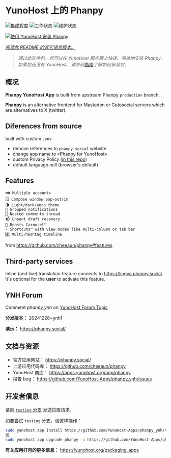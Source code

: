 <!--
注意：此 README 由 <https://github.com/YunoHost/apps/tree/master/tools/readme_generator> 自动生成
请勿手动编辑。
-->

# YunoHost 上的 Phanpy

[![集成程度](https://apps.yunohost.org/badge/integration/phanpy)](https://ci-apps.yunohost.org/ci/apps/phanpy/)
![工作状态](https://apps.yunohost.org/badge/state/phanpy)
![维护状态](https://apps.yunohost.org/badge/maintained/phanpy)

[![使用 YunoHost 安装 Phanpy](https://install-app.yunohost.org/install-with-yunohost.svg)](https://install-app.yunohost.org/?app=phanpy)

*[阅读此 README 的其它语言版本。](./ALL_README.md)*

> *通过此软件包，您可以在 YunoHost 服务器上快速、简单地安装 Phanpy。*  
> *如果您还没有 YunoHost，请参阅[指南](https://yunohost.org/install)了解如何安装它。*

## 概况

**Phanpy YunoHost App** is built from upstream Phanpy `production` branch.

**Phanpy** is an alternative frontend for Mastodon or Gotosocial servers which are alternatives to X (twitter).


## Diferences from source

built with custom `.env`

* remove references to `phanpy.social` website
* change app name to «Phanpy for YunoHost»
* custom Privacy Policy ([in this repo](https://github.com/YunoHost-Apps/phanpy_ynh/blob/master/PRIVACY.md))
* default language *null* (browser's default)

## Features

    👪 Multiple accounts
    🪟 Compose window pop-out/in
    🌗 Light/dark/auto theme
    🔔 Grouped notifications
    🪺 Nested comments thread
    📬 Unsent draft recovery
    🎠 Boosts Carousel™️
    ⚡ Shortcuts™️ with view modes like multi-column or tab bar
    #️⃣ Multi-hashtag timeline

from <https://github.com/cheeaun/phanpy#features>

## Third-party services

Inline (and live) translation feature connects to <https://lingva.phanpy.social>. It's optional for the **user** to activate this feature.

## YNH Forum

Comment *phanpy_ynh* on [YunoHost Forum Topic](https://forum.yunohost.org/t/phanpy-a-minimalistic-opinionated-fediverse-web-client/32095)



**分发版本：** 20241228~ynh1


**演示：** <https://phanpy.social/>
## 文档与资源

- 官方应用网站： <https://phanpy.social/>
- 上游应用代码库： <https://github.com/cheeaun/phanpy>
- YunoHost 商店： <https://apps.yunohost.org/app/phanpy>
- 报告 bug： <https://github.com/YunoHost-Apps/phanpy_ynh/issues>

## 开发者信息

请向 [`testing` 分支](https://github.com/YunoHost-Apps/phanpy_ynh/tree/testing) 发送拉取请求。

如要尝试 `testing` 分支，请这样操作：

```bash
sudo yunohost app install https://github.com/YunoHost-Apps/phanpy_ynh/tree/testing --debug
或
sudo yunohost app upgrade phanpy -u https://github.com/YunoHost-Apps/phanpy_ynh/tree/testing --debug
```

**有关应用打包的更多信息：** <https://yunohost.org/packaging_apps>
